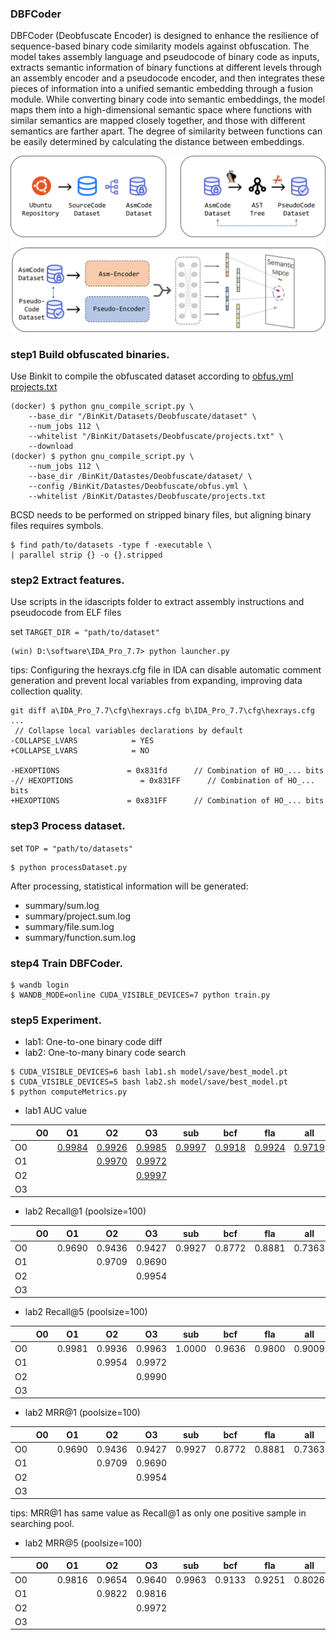 ### DBFCoder

DBFCoder (Deobfuscate Encoder) is designed to enhance the resilience of sequence-based binary code similarity models against obfuscation. The model takes assembly language and pseudocode of binary code as inputs, extracts semantic information of binary functions at different levels through an assembly encoder and a pseudocode encoder, and then integrates these pieces of information into a unified semantic embedding through a fusion module. While converting binary code into semantic embeddings, the model maps them into a high-dimensional semantic space where functions with similar semantics are mapped closely together, and those with different semantics are farther apart. The degree of similarity between functions can be easily determined by calculating the distance between embeddings.

![framework](assets/framework.png)

### step1 Build obfuscated binaries.

Use Binkit to compile the obfuscated dataset according to [obfus.yml](assets/obfus.yml) [projects.txt](assets/projects.txt)

```
(docker) $ python gnu_compile_script.py \
    --base_dir "/BinKit/Datasets/Deobfuscate/dataset" \
    --num_jobs 112 \
    --whitelist "/BinKit/Datasets/Deobfuscate/projects.txt" \
    --download
(docker) $ python gnu_compile_script.py \
    --num_jobs 112 \
    --base_dir /BinKit/Datastes/Deobfuscate/dataset/ \
    --config /BinKit/Datastes/Deobfuscate/obfus.yml \
    --whitelist /BinKit/Datastes/Deobfuscate/projects.txt
```
BCSD needs to be performed on stripped binary files, but aligning binary files requires symbols.
```
$ find path/to/datasets -type f -executable \
| parallel strip {} -o {}.stripped
```

### step2 Extract features.
Use scripts in the idascripts folder to extract assembly instructions and pseudocode from ELF files

set `TARGET_DIR = "path/to/dataset"`
```
(win) D:\software\IDA_Pro_7.7> python launcher.py
```

tips: Configuring the hexrays.cfg file in IDA can disable automatic comment generation and prevent local variables from expanding, improving data collection quality.
```
git diff a\IDA_Pro_7.7\cfg\hexrays.cfg b\IDA_Pro_7.7\cfg\hexrays.cfg
...
 // Collapse local variables declarations by default
-COLLAPSE_LVARS            = YES
+COLLAPSE_LVARS            = NO

-HEXOPTIONS               = 0x831fd      // Combination of HO_... bits
-// HEXOPTIONS               = 0x831FF      // Combination of HO_... bits
+HEXOPTIONS               = 0x831FF      // Combination of HO_... bits
```

### step3 Process dataset.
set `TOP = "path/to/datasets"`
```
$ python processDataset.py
```
After processing, statistical information will be generated:
- summary/sum.log
- summary/project.sum.log
- summary/file.sum.log
- summary/function.sum.log

### step4 Train DBFCoder.
```
$ wandb login
$ WANDB_MODE=online CUDA_VISIBLE_DEVICES=7 python train.py
```

### step5 Experiment.

- lab1: One-to-one binary code diff
- lab2: One-to-many binary code search

```
$ CUDA_VISIBLE_DEVICES=6 bash lab1.sh model/save/best_model.pt
$ CUDA_VISIBLE_DEVICES=5 bash lab2.sh model/save/best_model.pt
$ python computeMetrics.py
```
- lab1 AUC value

|    | O0 | O1         | O2                                                              | O3                                                              | sub        | bcf                                                                   | fla                                                                   | all                                                                   |
|----|----|------------|-----------------------------------------------------------------|-----------------------------------------------------------------|------------|-----------------------------------------------------------------------|-----------------------------------------------------------------------|-----------------------------------------------------------------------|
| O0 |    | [0.9984](experiment/images/lab1_clang-4.0-O0VSclang-4.0-O1.png) | [0.9926](experiment/images/lab1_clang-4.0-O0VSclang-4.0-O2.png) | [0.9985](experiment/images/lab1_clang-4.0-O0VSclang-4.0-O3.png) | [0.9997](experiment/images/lab1_clang-4.0-O0VSclang-obfus-sub-O0.png) | [0.9918](experiment/images/lab1_clang-4.0-O0VSclang-obfus-bcf-O0.png) | [0.9924](experiment/images/lab1_clang-4.0-O0VSclang-obfus-fla-O0.png) | [0.9719](experiment/images/lab1_clang-4.0-O0VSclang-obfus-all-O0.png) |
| O1 |    |            | [0.9970](experiment/images/lab1_clang-4.0-O1VSclang-4.0-O2.png) | [0.9972](experiment/images/lab1_clang-4.0-O1VSclang-4.0-O3.png) |            |                                                                       |                                                                       |                                                                       |
| O2 |    |            |                                                                 | [0.9997](experiment/images/lab1_clang-4.0-O2VSclang-4.0-O3.png) |            |                                                                       |                                                                       |                                                                       |
| O3 |    |            |                                                                 |                                                                 |            |                                                                       |                                                                       |                                                                       |


- lab2 Recall@1 (poolsize=100)

|    | O0 | O1     | O2     | O3     | sub    | bcf    | fla    | all    |
|----|----|--------|--------|--------|--------|--------|--------|--------|
| O0 |    | 0.9690 | 0.9436 | 0.9427 | 0.9927 | 0.8772 | 0.8881 | 0.7363 |
| O1 |    |        | 0.9709 | 0.9690 |        |        |        |        |
| O2 |    |        |        | 0.9954 |        |        |        |        |
| O3 |    |        |        |        |        |        |        |        |

- lab2 Recall@5 (poolsize=100)

|    | O0 | O1     | O2     | O3     | sub    | bcf    | fla    | all    |
|----|----|--------|--------|--------|--------|--------|--------|--------|
| O0 |    | 0.9981 | 0.9936 | 0.9963 | 1.0000 | 0.9636 | 0.9800 | 0.9009 |
| O1 |    |        | 0.9954 | 0.9972 |        |        |        |        |
| O2 |    |        |        | 0.9990 |        |        |        |        |
| O3 |    |        |        |        |        |        |        |        |



- lab2 MRR@1 (poolsize=100)

|    | O0 | O1     | O2     | O3     | sub    | bcf    | fla    | all    |
|----|----|--------|--------|--------|--------|--------|--------|--------|
| O0 |    | 0.9690 | 0.9436 | 0.9427 | 0.9927 | 0.8772 | 0.8881 | 0.7363 |
| O1 |    |        | 0.9709 | 0.9690 |        |        |        |        |
| O2 |    |        |        | 0.9954 |        |        |        |        |
| O3 |    |        |        |        |        |        |        |        |

tips: MRR@1 has same value as Recall@1 as only one positive sample in searching pool.

- lab2 MRR@5 (poolsize=100)

|    | O0 | O1     | O2     | O3     | sub    | bcf    | fla    | all    |
|----|----|--------|--------|--------|--------|--------|--------|--------|
| O0 |    | 0.9816 | 0.9654 | 0.9640 | 0.9963 | 0.9133 | 0.9251 | 0.8026 |
| O1 |    |        | 0.9822 | 0.9816 |        |        |        |        |
| O2 |    |        |        | 0.9972 |        |        |        |        |
| O3 |    |        |        |        |        |        |        |        |